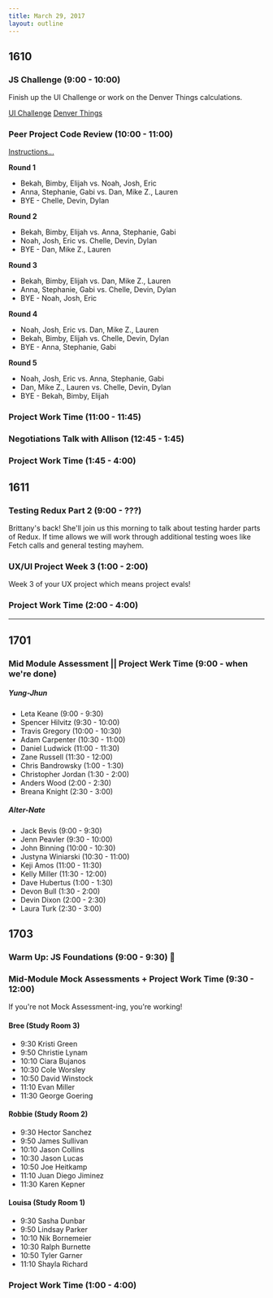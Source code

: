 ```yaml
---
title: March 29, 2017
layout: outline
---
```


## 1610

### JS Challenge (9:00 - 10:00)

Finish up the UI Challenge or work on the Denver Things calculations.

[UI Challenge](http://frontend.turing.io/projects/mod4-guest-design-challenge.html)
[Denver Things](https://gist.github.com/Alex-Tideman/bf430a83596c6b9cfe2fd7d313d1391f)

### Peer Project Code Review (10:00 - 11:00)
[Instructions...](https://gist.github.com/Alex-Tideman/975c3911cc21f78ba11331e84c17bee5)

**Round 1**
* Bekah, Bimby, Elijah vs. Noah, Josh, Eric
* Anna, Stephanie, Gabi vs. Dan, Mike Z., Lauren
* BYE - Chelle, Devin, Dylan

**Round 2**
* Bekah, Bimby, Elijah vs. Anna, Stephanie, Gabi
* Noah, Josh, Eric vs. Chelle, Devin, Dylan
* BYE - Dan, Mike Z., Lauren

**Round 3**
* Bekah, Bimby, Elijah vs. Dan, Mike Z., Lauren
* Anna, Stephanie, Gabi vs. Chelle, Devin, Dylan
* BYE - Noah, Josh, Eric

**Round 4**
* Noah, Josh, Eric vs. Dan, Mike Z., Lauren
* Bekah, Bimby, Elijah vs. Chelle, Devin, Dylan
* BYE - Anna, Stephanie, Gabi

**Round 5**
* Noah, Josh, Eric vs. Anna, Stephanie, Gabi
* Dan, Mike Z., Lauren vs. Chelle, Devin, Dylan
* BYE - Bekah, Bimby, Elijah

### Project Work Time (11:00 - 11:45)

### Negotiations Talk with Allison (12:45 - 1:45)

### Project Work Time (1:45 - 4:00)

## 1611

### Testing Redux Part 2 (9:00 - ???)
Brittany's back! She'll join us this morning to talk about testing harder parts of Redux. If time allows we will work through additional testing woes like Fetch calls and general testing mayhem.

### UX/UI Project Week 3 (1:00 - 2:00)
Week 3 of your UX project which means project evals!

### Project Work Time (2:00 - 4:00)

-----------------------------------------------

## 1701

### Mid Module Assessment || Project Werk Time (9:00 - when we're done)

##### Yung-Jhun

* Leta Keane (9:00 - 9:30)
* Spencer Hilvitz (9:30 - 10:00)
* Travis Gregory (10:00 - 10:30)
* Adam Carpenter (10:30 - 11:00)
* Daniel Ludwick (11:00 - 11:30)
* Zane Russell (11:30 - 12:00)
* Chris Bandrowsky (1:00 - 1:30)
* Christopher Jordan (1:30 - 2:00)
* Anders Wood (2:00 - 2:30)
* Breana Knight (2:30 - 3:00)

##### Alter-Nate

* Jack Bevis (9:00 - 9:30)
* Jenn Peavler (9:30 - 10:00)
* John Binning (10:00 - 10:30)
* Justyna Winiarski (10:30 - 11:00)
* Keji Amos (11:00 - 11:30)
* Kelly Miller (11:30 - 12:00)
* Dave Hubertus (1:00 - 1:30)
* Devon Bull (1:30 - 2:00)
* Devin Dixon (2:00 - 2:30)
* Laura Turk (2:30 - 3:00)

## 1703

### Warm Up: JS Foundations (9:00 - 9:30) :muscle:

### Mid-Module Mock Assessments + Project Work Time (9:30 - 12:00)

If you're not Mock Assessment-ing, you're working!

#### Bree (Study Room 3)

* 9:30 Kristi Green
* 9:50 Christie Lynam
* 10:10 Ciara Bujanos
* 10:30 Cole Worsley
* 10:50 David Winstock
* 11:10 Evan Miller
* 11:30 George Goering


#### Robbie (Study Room 2)

* 9:30 Hector Sanchez
* 9:50 James Sullivan
* 10:10 Jason Collins
* 10:30 Jason Lucas
* 10:50 Joe Heitkamp
* 11:10 Juan Diego Jiminez
* 11:30 Karen Kepner

#### Louisa (Study Room 1)

* 9:30 Sasha Dunbar
* 9:50 Lindsay Parker
* 10:10 Nik Bornemeier
* 10:30 Ralph Burnette
* 10:50 Tyler Garner
* 11:10 Shayla Richard

### Project Work Time (1:00 - 4:00)
